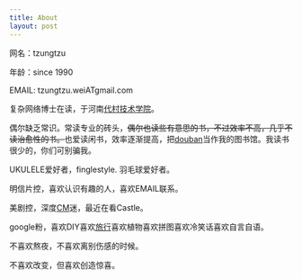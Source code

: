 ```yaml
---
title: About
layout: post
---
```


网名：tzungtzu

年龄：since 1990

EMAIL: tzungtzu.weiATgmail.com

复杂网络博士在读，于河南[代村技术学院](http://www.tudelft.nl/en)。

偶尔缺乏常识。常读专业的砖头，<del>偶尔也读些有意思的书，不过效率不高，几乎不读治愈性的书。</del>也爱读闲书，效率逐渐提高，把[douban](http://book.douban.com/mine)当作我的图书馆。我读书很少的，你们可别骗我。

UKULELE爱好者，finglestyle. 羽毛球爱好者。

明信片控，喜欢认识有趣的人，喜欢EMAIL联系。

美剧控，深度[CM](http://www.cbs.com/shows/criminal_minds/)迷，最近在看Castle。

google粉，喜欢DIY喜欢[旅行](http://tzungtzu.github.com/travel)喜欢植物喜欢拼图喜欢冷笑话喜欢自言自语。

不喜欢熬夜，不喜欢离别伤感的时候。

不喜欢改变，但喜欢创造惊喜。

